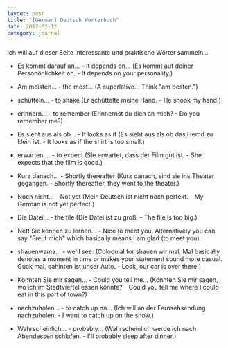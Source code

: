```yaml
---
layout: post
title: "[German] Deutsch Worterbuch"
date: 2017-02-12
category: journal
---
```


<link rel="stylesheet" type="text/css"  href="/keiths-site/css/main.css">

Ich will auf dieser Seite interessante und praktische Wörter sammeln...


* Es kommt darauf an... - It depends on...
  (Es kommt auf deiner Personönlichkeit an. - It depends on your personality.)

* Am meisten... - the most... (A superlative... Think "am besten.")

* schütteln... - to shake (Er schüttelte meine Hand. - He shook my hand.)

* erinnern... - to remember (Erinnernst du dich an mich? - Do you remember me?)

* Es sieht aus als ob... - It looks as if (Es sieht aus als ob das Hemd zu klein ist. - It looks as if the shirt is too small.)

* erwarten ... - to expect (Sie erwartet, dass der Film gut ist. - She expects that the film is good.)

* Kurz danach... - Shortly thereafter (Kurz danach, sind sie ins Theater gegangen. - Shortly thereafter, they went to the theater.)

* Noch nicht... - Not yet (Mein Deutsch ist nicht noch perfekt. - My German is not yet perfect.)

* Die Datei... - the file (Die Datei ist zu groß. - The file is too big.)

* Nett Sie kennen zu lernen... - Nice to meet you. Alternatively you can say "Freut mich" which basically means I am glad (to meet you).

* shauenwama... - we'll see. (Coloquial for shauen wir mal. Mal basically denotes a moment in time or makes your statement sound more casual. Guck mal, dahinten ist unser Auto. - Look, our car is over there.)

* Könnten Sie mir sagen... - Could you tell me... (Könnten Sie mir sagen, wo ich im Stadtviertel essen könnte? - Could you tell me where I could eat in this part of town?)

* nachzuholen... - to catch up on... (Ich will an der Fernsehsendung nachzuholen. - I want to catch up on the show.)

* Wahrscheinlich... - probably... (Wahrscheinlich werde ich nach Abendessen schlafen. - I'll probably sleep after dinner.)